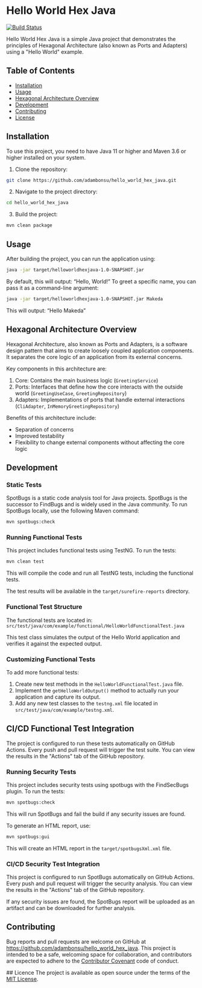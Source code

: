 # Hello World Hex Java

[![Build Status](https://github.com/adambonsu/hello_world_hex_java/actions/workflows/ci-cd.yml/badge.svg)](https://github.com/adambonsu/hello_world_hex_java/actions/workflows/ci-cd.yml)

Hello World Hex Java is a simple Java project that demonstrates the principles of Hexagonal Architecture (also known as Ports and Adapters) using a "Hello World" example.

## Table of Contents

- [Installation](#installation)
- [Usage](#usage)
- [Hexagonal Architecture Overview](#hexagonal-architecture-overview)
- [Development](#development)
- [Contributing](#contributing)
- [License](#license)


## Installation

To use this project, you need to have Java 11 or higher and Maven 3.6 or higher installed on your system.

1. Clone the repository:
```bash
git clone https://github.com/adambonsu/hello_world_hex_java.git

```

2. Navigate to the project directory:
```bash
cd hello_world_hex_java

```
3. Build the project:
```bash
mvn clean package

```


## Usage

After building the project, you can run the application using:

```bash
java -jar target/helloworldhexjava-1.0-SNAPSHOT.jar

```
By default, this will output: “Hello, World!”
To greet a specific name, you can pass it as a command-line argument:
```bash
java -jar target/helloworldhexjava-1.0-SNAPSHOT.jar Makeda

```
This will output: “Hello Makeda”

## Hexagonal Architecture Overview
Hexagonal Architecture, also known as Ports and Adapters, is a software design pattern that aims to create loosely coupled application components. It separates the core logic of an application from its external concerns.

Key components in this architecture are:
1.	Core: Contains the main business logic (`GreetingService`)
2.	Ports: Interfaces that define how the core interacts with the outside world (`GreetingUseCase`, `GreetingRepository`)
3.	Adapters: Implementations of ports that handle external interactions (`CliAdapter`, `InMemoryGreetingRepository`)

Benefits of this architecture include:
* Separation of concerns
* Improved testability
* Flexibility to change external components without affecting the core logic


## Development

### Static Tests
SpotBugs is a static code analysis tool for Java projects. SpotBugs is the successor to FindBugs and is widely used in the Java community.
To run SpotBugs locally, use the following Maven command:
```bash
mvn spotbugs:check

```

### Running Functional Tests

This project includes functional tests using TestNG. To run the tests:
```bash
mvn clean test

```
This will compile the code and run all TestNG tests, including the functional tests.

The test results will be available in the `target/surefire-reports` directory.

### Functional Test Structure

The functional tests are located in:
`src/test/java/com/example/functional/HelloWorldFunctionalTest.java`

This test class simulates the output of the Hello World application and verifies it against the expected output.


### Customizing Functional Tests

To add more functional tests:

1. Create new test methods in the `HelloWorldFunctionalTest.java` file.
2. Implement the `getHelloWorldOutput()` method to actually run your application and capture its output.
3. Add any new test classes to the `testng.xml` file located in `src/test/java/com/example/testng.xml`.


## CI/CD Functional Test Integration
The project is configured to run these tests automatically on GitHub Actions. Every push and pull request will trigger the test suite. You can view the results in the "Actions" tab of the GitHub repository.



### Running Security Tests

This project includes security tests using spotbugs with the FindSecBugs plugin. To run the tests:
```bash
mvn spotbugs:check

```
This will run SpotBugs and fail the build if any security issues are found.

To generate an HTML report, use:
```bash
mvn spotbugs:gui

```
This will create an HTML report in the `target/spotbugsXml.xml` file.

### CI/CD Security Test Integration

This project is configured to run SpotBugs automatically on GitHub Actions. Every push and pull request will trigger the security analysis. You can view the results in the "Actions" tab of the GitHub repository.

If any security issues are found, the SpotBugs report will be uploaded as an artifact and can be downloaded for further analysis.


## Contributing
Bug reports and pull requests are welcome on GitHub at https://github.com/adambonsu/hello_world_hex_java. This project is intended to be a safe, welcoming space for collaboration, and contributors are expected to adhere to the [Contributor Covenant](https://www.contributor-covenant.org/) code of conduct.

## Licence
The project is available as open source under the terms of the [MIT License](https://opensource.org/license/MIT).

